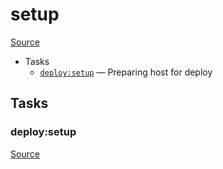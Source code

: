<!-- DO NOT EDIT THIS FILE! -->
<!-- Instead edit recipe/deploy/setup.php -->
<!-- Then run bin/docgen -->

# setup

[Source](/recipe/deploy/setup.php)



* Tasks
  * [`deploy:setup`](#deploy:setup) — Preparing host for deploy


## Tasks
### deploy:setup
[Source](/recipe/deploy/setup.php#L8)



